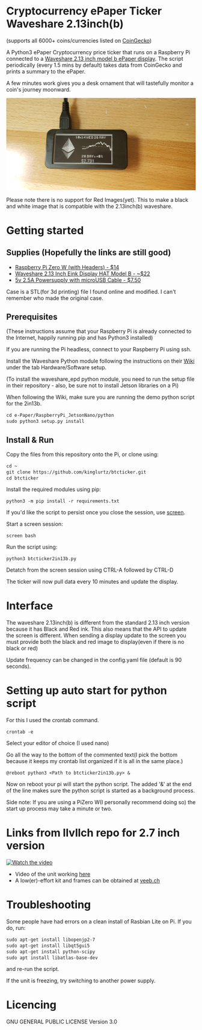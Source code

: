 # Cryptocurrency ePaper Ticker Waveshare 2.13inch(b)
(supports all 6000+ coins/currencies listed on [CoinGecko](https://api.coingecko.com/api/v3/coins/list))

A Python3 ePaper Cryptocurrency price ticker that runs on a Raspberry Pi connected to a [Waveshare 2.13 inch model b ePaper display](https://www.waveshare.com/wiki/2.13inch_e-Paper_HAT). The script periodically (every 1.5 mins by default) takes data from CoinGecko and prints a summary to the ePaper.

A few minutes work gives you a desk ornament that will tastefully monitor a coin's journey moonward.

![Inverted Color Pi2in13b](pi2in13b.jpg)

Please note there is no support for Red Images(yet). This to make a black and white image that is compatible with the 2.13inch(b) waveshare.

# Getting started

## Supplies (Hopefully the links are still good)

- [Raspberry Pi Zero W (with Headers) - $14](https://www.adafruit.com/product/3708)
- [Waveshare 2.13 Inch Eink Display HAT Model B - ~$22](https://www.amazon.com/waveshare-2-13inch-HAT-Resolution-Raspberry/dp/B07Q22WDB9/ref=pd_lpo_147_t_2/136-6565877-3985041?_encoding=UTF8&pd_rd_i=B07Q22WDB9&pd_rd_r=52b68f29-0a3f-4ffc-9215-b70a143296e5&pd_rd_w=F78l6&pd_rd_wg=bTZpi&pf_rd_p=a0d6e967-6561-454c-84f8-2ce2c92b79a6&pf_rd_r=V4Y8D0T72565N8RYDN6N&psc=1&refRID=V4Y8D0T72565N8RYDN6N)
- [5v 2.5A Powersupply with microUSB Cable - $7.50](https://www.adafruit.com/product/1995)

Case is a STL(for 3d printing) file I found online and modified. I can't remember who made the original case. 

## Prerequisites

(These instructions assume that your Raspberry Pi is already connected to the Internet, happily running pip and has Python3 installed)

If you are running the Pi headless, connect to your Raspberry Pi using ssh.

Install the Waveshare Python module following the instructions on their [Wiki](https://www.waveshare.com/wiki/2.7inch_e-Paper_HAT) under the tab Hardware/Software setup.

(To install the waveshare_epd python module, you need to run the setup file in their repository - also, be sure not to install Jetson libraries on a Pi)

When following the Wiki, make sure you are running the demo python script for the 2in13b.

```
cd e-Paper/RaspberryPi_JetsonNano/python
sudo python3 setup.py install
```
## Install & Run

Copy the files from this repository onto the Pi, or clone using:

```
cd ~
git clone https://github.com/kinglurtz/btcticker.git
cd btcticker
```


Install the required modules using pip:

```
python3 -m pip install -r requirements.txt
```

If you'd like the script to persist once you close the session, use [screen](https://linuxize.com/post/how-to-use-linux-screen/).

Start a screen session:

```
screen bash
```

Run the script using:

```
python3 btcticker2in13b.py
```

Detatch from the screen session using CTRL-A followed by CTRL-D

The ticker will now pull data every 10 minutes and update the display. 

# Interface

The waveshare 2.13inch(b) is different from the standard 2.13 inch version because it has Black and Red ink. This also means that the API to update the screen is different. When sending a display update to the screen you must provide both the black and red image to display(even if there is no black or red)

Update frequency can be changed in the config.yaml file (default is 90 seconds).

# Setting up auto start for python script

For this I used the crontab command.
```
crontab -e
```
Select your editor of choice (I used nano)

Go all the way to the bottom of the commented text(I pick the bottom because it keeps my crontab list organized if it is all in the same place.)
```
@reboot python3 <Path to btcticker2in13b.py> &
```
Now on reboot your pi will start the python script. The added '&' at the end of the line makes sure the python script is started as a background process. 

Side note: If you are using a PiZero W(I personally recommend doing so) the start up process may take a minute or two.

# Links from llvllch repo for 2.7 inch version
[![Watch the video](https://img.youtube.com/vi/DNLUmJb7Mj8/maxresdefault.jpg)](https://youtu.be/DNLUmJb7Mj8) 
- Video of the unit working [here](https://youtu.be/DNLUmJb7Mj8)
- A low(er)-effort kit and frames can be obtained at [veeb.ch](http://www.veeb.ch/store/p/cryptocurrency-ticker)

# Troubleshooting

Some people have had errors on a clean install of Rasbian Lite on Pi. If you do, run:

```
sudo apt-get install libopenjp2-7
sudo apt-get install libqt5gui5
sudo apt-get install python-scipy
sudo apt install libatlas-base-dev
```

and re-run the script.

If the unit is freezing, try switching to another power supply. 

# Licencing

GNU GENERAL PUBLIC LICENSE Version 3.0
